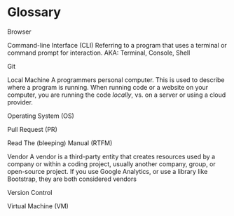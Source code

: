 # Glossary

Browser

Command-line Interface (CLI) Referring to a program that uses a terminal or command prompt for interaction. AKA: Terminal, Console, Shell

Git

Local Machine A programmers personal computer. This is used to describe where a program is running. When running code or a website on your computer, you are running the code _locally_, vs. on a server or using a cloud provider.

Operating System (OS)

Pull Request (PR)

Read The (bleeping) Manual (RTFM)

Vendor A vendor is a third-party entity that creates resources used by a company or within a coding project, usually another company, group, or open-source project. If you use Google Analytics, or use a library like Bootstrap, they are both considered vendors

Version Control

Virtual Machine (VM)
